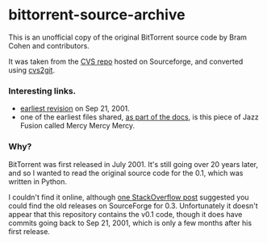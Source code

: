 bittorrent-source-archive
=========================

This is an unofficial copy of the original BitTorrent source code by Bram Cohen and contributors.

It was taken from the [CVS repo](http://sourceforge.net/p/bittorrent/code/?source=navbar) hosted on Sourceforge, and converted using [cvs2git](https://www.mcs.anl.gov/~jacob/cvs2svn/cvs2git.html#usage).

### Interesting links.

 - [earliest revision](https://github.com/liamzebedee/bittorrent-source-archive/commit/144fe942d6ad8477caeeca410d213edfbdb212a2#diff-c95dd6b990be2ddbe55442a66f375732e9bf283616cb14acd21c28205146d498R28) on Sep 21, 2001.
 - one of the earliest files shared, [as part of the docs](https://github.com/liamzebedee/bittorrent-source-archive/commit/144fe942d6ad8477caeeca410d213edfbdb212a2#diff-c95dd6b990be2ddbe55442a66f375732e9bf283616cb14acd21c28205146d498R28), is this piece of Jazz Fusion called Mercy Mercy Mercy.

### Why?

BitTorrent was first released in July 2001. It's still going over 20 years later, and so I wanted to read the original source code for the 0.1, which was written in Python.

I couldn't find it online, although [one StackOverflow post](https://stackoverflow.com/questions/4318969/where-to-find-bittorrent-source-code) suggested you could find the old releases on SourceForge for 0.3. Unfortunately it doesn't appear that this repository contains the v0.1 code, though it does have commits going back to Sep 21, 2001, which is only a few months after his first release.

